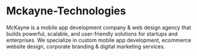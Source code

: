 # Mckayne-Technologies
McKayne is a mobile app development company &amp; web design agency that builds powerful, scalable, and user-friendly solutions for startups and enterprises. We specialize in custom mobile app development,  ecommerce website design, corporate branding &amp; digital marketing services. 
